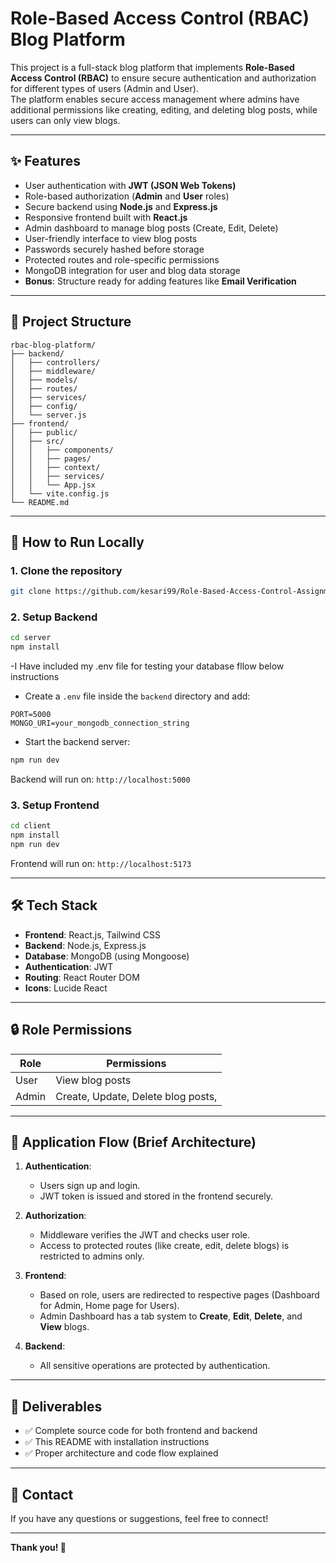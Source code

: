 # Role-Based Access Control (RBAC) Blog Platform

This project is a full-stack blog platform that implements **Role-Based Access Control (RBAC)** to ensure secure authentication and authorization for different types of users (Admin and User).  
The platform enables secure access management where admins have additional permissions like creating, editing, and deleting blog posts, while users can only view blogs.

---

## ✨ Features

- User authentication with **JWT (JSON Web Tokens)**
- Role-based authorization (**Admin** and **User** roles)
- Secure backend using **Node.js** and **Express.js**
- Responsive frontend built with **React.js**
- Admin dashboard to manage blog posts (Create, Edit, Delete)
- User-friendly interface to view blog posts
- Passwords securely hashed before storage
- Protected routes and role-specific permissions
- MongoDB integration for user and blog data storage
- **Bonus**: Structure ready for adding features like **Email Verification**

---

## 📂 Project Structure

```
rbac-blog-platform/
├── backend/
│   ├── controllers/
│   ├── middleware/
│   ├── models/
│   ├── routes/
│   ├── services/
│   ├── config/
│   └── server.js
├── frontend/
│   ├── public/
│   ├── src/
│   │   ├── components/
│   │   ├── pages/
│   │   ├── context/
│   │   ├── services/
│   │   └── App.jsx
│   └── vite.config.js
└── README.md
```

---

## 🚀 How to Run Locally

### 1. Clone the repository

```bash
git clone https://github.com/kesari99/Role-Based-Access-Control-Assignment.git

```

### 2. Setup Backend

```bash
cd server
npm install
```

-I Have included my .env file for testing your database fllow below instructions

- Create a `.env` file inside the `backend` directory and add:

```
PORT=5000
MONGO_URI=your_mongodb_connection_string
```

- Start the backend server:

```bash
npm run dev
```

Backend will run on: `http://localhost:5000`

### 3. Setup Frontend

```bash
cd client
npm install
npm run dev
```

Frontend will run on: `http://localhost:5173`

---

## 🛠️ Tech Stack

- **Frontend**: React.js, Tailwind CSS
- **Backend**: Node.js, Express.js
- **Database**: MongoDB (using Mongoose)
- **Authentication**: JWT
- **Routing**: React Router DOM
- **Icons**: Lucide React

---

## 🔒 Role Permissions

| Role  | Permissions                                     |
|-------|-------------------------------------------------|
| User  | View blog posts                                 |
| Admin | Create, Update, Delete blog posts,  |

---

## 🧩 Application Flow (Brief Architecture)

1. **Authentication**:  
   - Users sign up and login.
   - JWT token is issued and stored in the frontend securely.
   
2. **Authorization**:  
   - Middleware verifies the JWT and checks user role.
   - Access to protected routes (like create, edit, delete blogs) is restricted to admins only.

3. **Frontend**:  
   - Based on role, users are redirected to respective pages (Dashboard for Admin, Home page for Users).
   - Admin Dashboard has a tab system to **Create**, **Edit**, **Delete**, and **View** blogs.

4. **Backend**:  
   - All sensitive operations are protected by authentication.

---

## 📄 Deliverables

- ✅ Complete source code for both frontend and backend
- ✅ This README with installation instructions
- ✅ Proper architecture and code flow explained

---



## 📧 Contact

If you have any questions or suggestions, feel free to connect!

---

**Thank you! 🙌**
